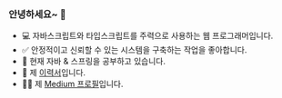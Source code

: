 ### 안녕하세요~ 👋

<!--
**daengdaengLee/daengdaengLee** is a ✨ _special_ ✨ repository because its `README.md` (this file) appears on your GitHub profile.

Here are some ideas to get you started:

- 🔭 I’m currently working on ...
- 🌱 I’m currently learning ...
- 👯 I’m looking to collaborate on ...
- 🤔 I’m looking for help with ...
- 💬 Ask me about ...
- 📫 How to reach me: ...
- 😄 Pronouns: ...
- ⚡ Fun fact: ...
-->

- 💻 자바스크립트와 타입스크립트를 주력으로 사용하는 웹 프로그래머입니다.
- ✅ 안정적이고 신뢰할 수 있는 시스템을 구축하는 작업을 좋아합니다.
- 📖 현재 자바 & 스프링을 공부하고 있습니다.   <!-- - 📖 현재 러스트와 고 언어에 관심이 생겨서 공부하고 있습니다. -->
- 💼 제 [이력서](https://github.com/daengdaengLee/daengdaengLee/blob/main/RESUME.md)입니다.
- ✍🏼 제 [Medium 프로필](https://medium.com/@daengdaenglee)입니다.
